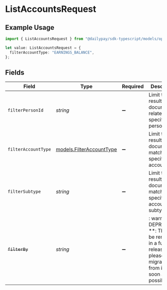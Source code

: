 # ListAccountsRequest

## Example Usage

```typescript
import { ListAccountsRequest } from "@dailypay/sdk-typescript/models/operations";

let value: ListAccountsRequest = {
  filterAccountType: "EARNINGS_BALANCE",
};
```

## Fields

| Field                                                                                                                   | Type                                                                                                                    | Required                                                                                                                | Description                                                                                                             | Example                                                                                                                 |
| ----------------------------------------------------------------------------------------------------------------------- | ----------------------------------------------------------------------------------------------------------------------- | ----------------------------------------------------------------------------------------------------------------------- | ----------------------------------------------------------------------------------------------------------------------- | ----------------------------------------------------------------------------------------------------------------------- |
| `filterPersonId`                                                                                                        | *string*                                                                                                                | :heavy_minus_sign:                                                                                                      | Limit the results to documents related to a specific person                                                             |                                                                                                                         |
| `filterAccountType`                                                                                                     | [models.FilterAccountType](../../models/filteraccounttype.md)                                                           | :heavy_minus_sign:                                                                                                      | Limit the results to documents matching the specified account type.                                                     | EARNINGS_BALANCE                                                                                                        |
| `filterSubtype`                                                                                                         | *string*                                                                                                                | :heavy_minus_sign:                                                                                                      | Limit the results to documents matching the specified account subtype.                                                  |                                                                                                                         |
| ~~`filterBy`~~                                                                                                          | *string*                                                                                                                | :heavy_minus_sign:                                                                                                      | : warning: ** DEPRECATED **: This will be removed in a future release, please migrate away from it as soon as possible. |                                                                                                                         |